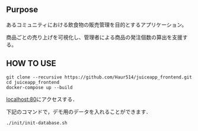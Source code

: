 <!-- # HOW TO USE
* [こちら](https://haur514.github.io/juiceapp_frontend/)にデモページをデプロイしています． -->

## Purpose
あるコミュニティにおける飲食物の販売管理を目的とするアプリケーション。

商品ごとの売り上げを可視化し、管理者による商品の発注個数の算出を支援する。

## HOW TO USE
```
git clone --recursive https://github.com/Haur514/juiceapp_frontend.git
cd juiceapp_frontend
docker-compose up --build
```
[localhost:80](http://localhost:80)にアクセスする．

下記のコマンドで，デモ用のデータを入れることができます．
```
./init/init-database.sh
```
